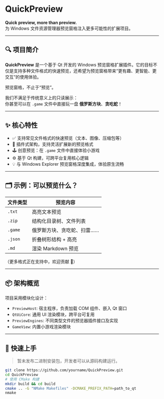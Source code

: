 # QuickPreview

**Quick preview, more than preview.**  
为 Windows 文件资源管理器预览窗格注入更多可能性的扩展项目。

---

## 🔍 项目简介

**QuickPreview** 是一个基于 Qt 开发的 Windows 预览窗格扩展插件。它的目标不仅是支持多种文件格式的快速预览，还希望为预览窗格带来“更有趣、更智能、更交互”的使用体验。

预览窗格，不止于“预览”。

我们不满足于传统意义上的只读展示：  
你甚至可以在 `.game` 文件中直接玩一盘 **俄罗斯方块**、**贪吃蛇**！

---

## ✨ 核心特性

- ✅ 支持常见文件格式的快速预览（文本、图像、压缩包等）
- 🧩 插件式架构，支持灵活扩展新的预览格式
- 🕹️ 创意预览：在 `.game` 文件中直接体验小游戏
- ⚙️ 基于 Qt 构建，可跨平台复用核心逻辑
- 💡 与 Windows Explorer 预览窗格深度集成，体验原生流畅

---

## 🗂️ 示例：可以预览什么？

| 文件类型 | 预览内容                        |
|----------|-------------------------------|
| `.txt`   | 高亮文本预览                   |
| `.zip`   | 结构化目录树、文件列表         |
| `.game`  | 俄罗斯方块、贪吃蛇、扫雷……     |
| `.json` | 折叠树形结构 + 高亮             |
| `.md`    | 渲染 Markdown 预览              |

（更多格式正在支持中，欢迎贡献 🎉）

---

## 📦 架构概览

项目采用模块化设计：

- `PreviewHost`: 宿主程序，负责加载 COM 组件、嵌入 Qt 窗口
- `QtUiCore`: 通用 UI 渲染模块，跨平台可复用
- `PreviewEngines`: 不同类型文件的预览器插件接口及实现
- `GameView`: 内置小游戏渲染模块

---

## 🚀 快速上手

> 暂未发布二进制安装包，开发者可以从源码构建运行。

```bash
git clone https://github.com/yourname/QuickPreview.git
cd QuickPreview
# 使用 CMake 构建
mkdir build && cd build
cmake .. -G "NMake Makefiles" -DCMAKE_PREFIX_PATH=path_to_qt
nmake
